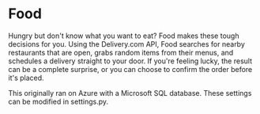 Food
====

Hungry but don't know what you want to eat? Food makes these tough decisions
for you. Using the Delivery.com API, Food searches for nearby restaurants that
are open, grabs random items from their menus, and schedules a delivery
straight to your door. If you're feeling lucky, the result can be a complete
surprise, or you can choose to confirm the order before it's placed.

This originally ran on Azure with a Microsoft SQL database. These settings can
be modified in settings.py.
